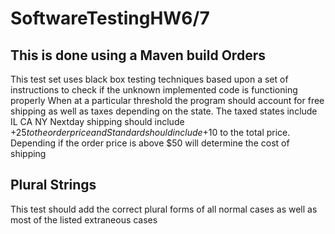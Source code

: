 # SoftwareTestingHW6/7
This is done using a Maven build
Orders
-----------------------------------------------------------------------------------------------------------------------------------------
This test set uses black box testing techniques based upon a set of instructions to check if the unknown implemented code is functioning properly
When at a particular threshold the program should account for free shipping as well as taxes depending on the state. The taxed states include IL CA NY
Nextday shipping should include +$25 to the order price and Standard should include +$10 to the total price. Depending if the order price is above $50 will determine the cost of shipping

Plural Strings
-----------------------------------------------------------------------------------------------------------------------------------------
This test should add the correct plural forms of all normal cases as well as most of the listed extraneous cases
